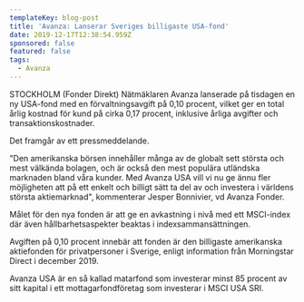 ```yaml
---
templateKey: blog-post
title: 'Avanza: Lanserar Sveriges billigaste USA-fond'
date: 2019-12-17T12:38:54.959Z
sponsored: false
featured: false
tags:
  - Avanza
---
```

STOCKHOLM (Fonder Direkt) Nätmäklaren Avanza lanserade på tisdagen en ny USA-fond med en förvaltningsavgift på 0,10 procent, vilket ger en total årlig kostnad för kund på cirka 0,17 procent, inklusive årliga avgifter och transaktionskostnader.



Det framgår av ett pressmeddelande.



"Den amerikanska börsen innehåller många av de globalt sett största och mest välkända bolagen, och är också den mest populära utländska marknaden bland våra kunder. Med Avanza USA vill vi nu ge ännu fler möjligheten att på ett enkelt och billigt sätt ta del av och investera i världens största aktiemarknad", kommenterar Jesper Bonnivier, vd Avanza Fonder.



Målet för den nya fonden är att ge en avkastning i nivå med ett MSCI-index där även hållbarhetsaspekter beaktas i indexsammansättningen.



Avgiften på 0,10 procent innebär att fonden är den billigaste amerikanska aktiefonden för privatpersoner i Sverige, enligt information från Morningstar Direct i december 2019.



Avanza USA är en så kallad matarfond som investerar minst 85 procent av sitt kapital i ett mottagarfondföretag som investerar i MSCI USA SRI.
